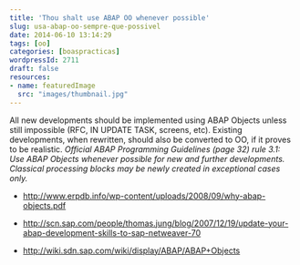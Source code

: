 ```yaml
---
title: 'Thou shalt use ABAP OO whenever possible'
slug: usa-abap-oo-sempre-que-possivel
date: 2014-06-10 13:14:29
tags: [oo]
categories: [boaspracticas]
wordpressId: 2711
draft: false
resources:
- name: featuredImage
  src: "images/thumbnail.jpg"
---
```

All new developments should be implemented using ABAP Objects unless still impossible (RFC, IN UPDATE TASK, screens, etc).
Existing developments, when rewritten, should also be converted to OO, if it proves to be realistic.
_Official ABAP Programming Guidelines (page 32) rule 3.1: Use ABAP Objects whenever possible for new and further developments. Classical processing blocks may be newly created in exceptional cases only._

  * http://www.erpdb.info/wp-content/uploads/2008/09/why-abap-objects.pdf

  * http://scn.sap.com/people/thomas.jung/blog/2007/12/19/update-your-abap-development-skills-to-sap-netweaver-70

  * http://wiki.sdn.sap.com/wiki/display/ABAP/ABAP+Objects
